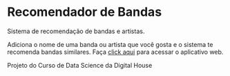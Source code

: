 # Recomendador de Bandas
Sistema de recomendação de bandas e artistas. 

Adiciona o nome de uma banda ou artista que você gosta e o sistema te recomenda bandas similares. 
Faça [click aqui](https://recomendadorbandas.herokuapp.com/) para acessar o aplicativo web.


Projeto do Curso de Data Science da Digital House
